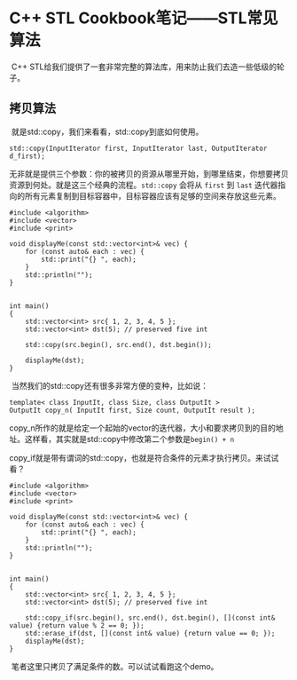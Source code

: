 # C++ STL Cookbook笔记——STL常见算法

​	C++ STL给我们提供了一套非常完整的算法库，用来防止我们去造一些低级的轮子。

## 拷贝算法

​	就是std::copy，我们来看看，std::copy到底如何使用。

```
std::copy(InputIterator first, InputIterator last, OutputIterator d_first);
```

​	无非就是提供三个参数：你的被拷贝的资源从哪里开始，到哪里结束，你想要拷贝资源到何处。就是这三个经典的流程。`std::copy` 会将从 `first` 到 `last` 迭代器指向的所有元素复制到目标容器中，目标容器应该有足够的空间来存放这些元素。

```
#include <algorithm>
#include <vector>
#include <print>

void displayMe(const std::vector<int>& vec) {
	for (const auto& each : vec) {
		std::print("{} ", each);
	}
	std::println("");
}


int main()
{
	std::vector<int> src{ 1, 2, 3, 4, 5 };
	std::vector<int> dst(5); // preserved five int

	std::copy(src.begin(), src.end(), dst.begin());

	displayMe(dst);
}
```

​	当然我们的std::copy还有很多非常方便的变种，比如说：

```
template< class InputIt, class Size, class OutputIt >
OutputIt copy_n( InputIt first, Size count, OutputIt result );
```

​	copy_n所作的就是给定一个起始的vector的迭代器，大小和要求拷贝到的目的地址。这样看，其实就是std::copy中修改第二个参数是`begin() + n`

​	copy_if就是带有谓词的std::copy，也就是符合条件的元素才执行拷贝。来试试看？

```
#include <algorithm>
#include <vector>
#include <print>

void displayMe(const std::vector<int>& vec) {
	for (const auto& each : vec) {
		std::print("{} ", each);
	}
	std::println("");
}


int main()
{
	std::vector<int> src{ 1, 2, 3, 4, 5 };
	std::vector<int> dst(5); // preserved five int

	std::copy_if(src.begin(), src.end(), dst.begin(), [](const int& value) {return value % 2 == 0; });
	std::erase_if(dst, [](const int& value) {return value == 0; });
	displayMe(dst);
}
```

​	笔者这里只拷贝了满足条件的数。可以试试看跑这个demo。

